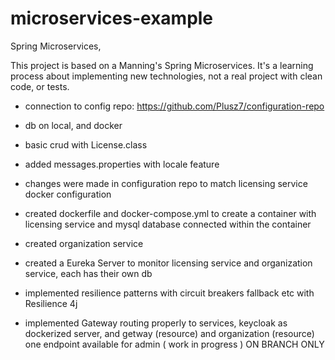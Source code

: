 # microservices-example
Spring Microservices, 

This project is based on a Manning's Spring Microservices. It's a learning process about implementing new technologies, not a real project with clean code, or tests.

- connection to config repo: https://github.com/Plusz7/configuration-repo 
- db on local, and docker
- basic crud with License.class
- added messages.properties with locale feature
  
- changes were made in configuration repo to match licensing service docker configuration
- created dockerfile and docker-compose.yml to create a container with licensing service and mysql database connected within the container

- created organization service
- created a Eureka Server to monitor licensing service and organization service, each has their own db
- implemented resilience patterns with circuit breakers fallback etc with Resilience 4j
- implemented Gateway routing properly to services, keycloak as dockerized server, and getway (resource) and organization (resource) one endpoint available for admin ( work in progress ) ON BRANCH ONLY
